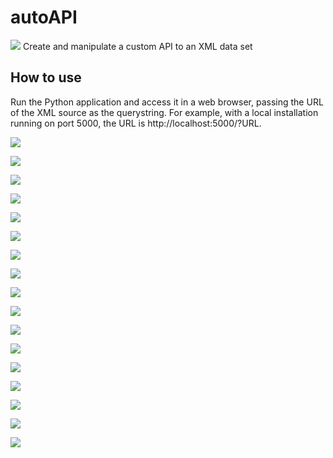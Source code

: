 # autoAPI
<kbd><img src="http://adrianmoore.net/autoAPI/images/01TitleBar.png"></kbd>
Create and manipulate a custom API to an XML data set

## How to use

Run the Python application and access it in a web browser, passing the URL of the XML source as the querystring.  For example, with a local installation running on port 5000, the URL is http://localhost:5000/?URL.

<kbd><img src="http://adrianmoore.net/autoAPI/images/02ShowClickableTree.png"></kbd>


<kbd><img src="http://adrianmoore.net/autoAPI/images/03FullJSONResult.png"></kbd>


<kbd><img src="http://adrianmoore.net/autoAPI/images/04ChooseFields1.png"></kbd>


<kbd><img src="http://adrianmoore.net/autoAPI/images/05ChooseFields2.png"></kbd>


<kbd><img src="http://adrianmoore.net/autoAPI/images/06TestAPI.png"></kbd>


<kbd><img src="http://adrianmoore.net/autoAPI/images/07SelectedJSONResult.png"></kbd>


<kbd><img src="http://adrianmoore.net/autoAPI/images/08SelectCollapseOption.png"></kbd>


<kbd><img src="http://adrianmoore.net/autoAPI/images/09CollapsedResult.png"></kbd>


<kbd><img src="http://adrianmoore.net/autoAPI/images/10Parameterise.png"></kbd>


<kbd><img src="http://adrianmoore.net/autoAPI/images/11SetParameter.png"></kbd>


<kbd><img src="http://adrianmoore.net/autoAPI/images/12DifferentResult.png"></kbd>


<kbd><img src="http://adrianmoore.net/autoAPI/images/13Postman.png"></kbd>


<kbd><img src="http://adrianmoore.net/autoAPI/images/14Auction1.png"></kbd>


<kbd><img src="http://adrianmoore.net/autoAPI/images/15Auction2.png"></kbd>


<kbd><img src="http://adrianmoore.net/autoAPI/images/16Auction3.png"></kbd>


<kbd><img src="http://adrianmoore.net/autoAPI/images/17Auction4.png"></kbd>


<kbd><img src="http://adrianmoore.net/autoAPI/images/18Auction5.png"></kbd>
